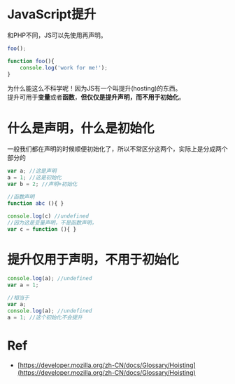 # JavaScript提升
和PHP不同，JS可以先使用再声明。
```javascript
foo();

function foo(){
    console.log('work for me!'); 
}
```
为什么能这么不科学呢！因为JS有一个叫提升(hosting)的东西。  
提升可用于**变量**或者**函数**，**但仅仅是提升声明，而不用于初始化**。   

# 什么是声明，什么是初始化
一般我们都在声明的时候顺便初始化了，所以不常区分这两个，实际上是分成两个部分的
```javascript
var a; //这是声明
a = 1; //这是初始化
var b = 2; //声明+初始化

//函数声明
function abc (){ }

console.log(c) //undefined
//因为这是变量声明，不是函数声明，
var c = function (){ }
```

# 提升仅用于声明，不用于初始化
```javascript
console.log(a); //undefined
var a = 1;

//相当于
var a;
console.log(a); //undefined
a = 1; //这个初始化不会提升
```
# Ref
- [https://developer.mozilla.org/zh-CN/docs/Glossary/Hoisting](https://developer.mozilla.org/zh-CN/docs/Glossary/Hoisting)